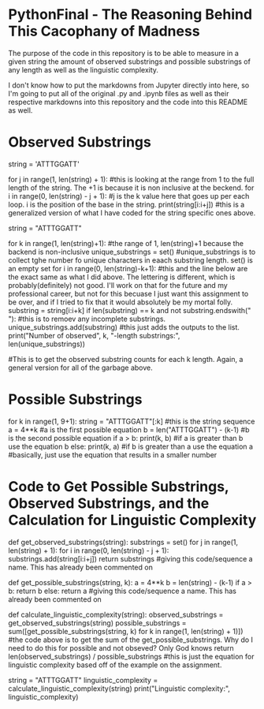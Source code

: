 # PythonFinal - The Reasoning Behind This Cacophany of Madness 

The purpose of the code in this repository is to be able to measure in a given string the amount of observed substrings and possible substrings of any length as well as the linguistic complexity. 

I don't know how to put the markdowns from Jupyter directly into here, so I'm going to put all of the original .py and .ipynb files as well as their respective markdowns into this repository and the code into this README as well. 

# Observed Substrings 
string = 'ATTTGGATT'

for j in range(1, len(string) + 1): #this is looking at the range from 1 to the full length of the string. The +1 is because it is non inclusive at the beckend. 
    for i in range(0, len(string) - j + 1): #j is the k value here that goes up per each loop. i is the position of the base in the string. 
        print(string[i:i+j]) 
#this is a generalized version of what I have coded for the string specific ones above. 

string = "ATTTGGATT"

for k in range(1, len(string)+1): #the range of 1, len(string)+1 because the backend is non-inclusive
    unique_substrings = set() #unique_substrings is to collect tghe number fo unique characters in eaach substring length. set() is an empty set 
    for i in range(0, len(string)-k+1): #this and the line below are the exact same as what I did above. The lettering is different, which is probably(definitely) not good. I'll work on that for the future and my professional career, but not for this becuase I just want this assignment to be over, and if I tried to fix that it would absolutely be my mortal folly. 
        substring = string[i:i+k]
        if len(substring) == k and not substring.endswith(" "): #this is to remoev any incomplete substrings. 
            unique_substrings.add(substring) #this just adds the outputs to the list. 
    print("Number of observed", k, "-length substrings:", len(unique_substrings))
    
#This is to get the observed substring counts for each k length. Again, a general version for all of the garbage above. 

# Possible Substrings 
for k in range(1, 9+1):
    string = "ATTTGGATT"[:k] #this is the string sequence 
    a = 4**k #a is the first possible equation
    b = len("ATTTGGATT") - (k-1) #b is the second possible equation
    if a > b: 
        print(k, b) #if a is greater than b use the equation b 
    else:
        print(k, a) #if b is greater than a use the equation a 
#basically, just use the equation that results in a smaller number 

# Code to Get Possible Substrings, Observed Substrings, and the Calculation for Linguistic Complexity 
def get_observed_substrings(string):
    substrings = set()
    for j in range(1, len(string) + 1):
        for i in range(0, len(string) - j + 1):
            substrings.add(string[i:i+j])
    return substrings
#giving this code/sequence a name. This has already been commented on 

def get_possible_substrings(string, k):
    a = 4**k
    b = len(string) - (k-1)
    if a > b:
        return b
    else:
        return a
#giving this code/sequence a name. This has already been commented on 
    
def calculate_linguistic_complexity(string):
    observed_substrings = get_observed_substrings(string)
    possible_substrings = sum([get_possible_substrings(string, k) for k in range(1, len(string) + 1)])
    #the code above is to get the sum of the get_possible_substrings. Why do I need to do this for possible and not obseved? Only God knows 
    return len(observed_substrings) / possible_substrings #this is just the equation for linguistic complexity based off of the example on the assignment. 

string = "ATTTGGATT"
linguistic_complexity = calculate_linguistic_complexity(string)
print("Linguistic complexity:", linguistic_complexity)
